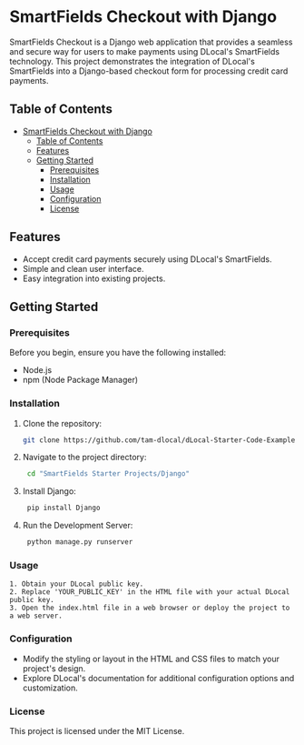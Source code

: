 # SmartFields Checkout with Django

SmartFields Checkout is a Django web application that provides a seamless and secure way for users to make payments using DLocal's SmartFields technology. This project demonstrates the integration of DLocal's SmartFields into a Django-based checkout form for processing credit card payments.

## Table of Contents

- [SmartFields Checkout with Django](#smartfields-checkout-with-django)
  - [Table of Contents](#table-of-contents)
  - [Features](#features)
  - [Getting Started](#getting-started)
    - [Prerequisites](#prerequisites)
    - [Installation](#installation)
    - [Usage](#usage)
    - [Configuration](#configuration)
    - [License](#license)

## Features

- Accept credit card payments securely using DLocal's SmartFields.
- Simple and clean user interface.
- Easy integration into existing projects.

## Getting Started

### Prerequisites

Before you begin, ensure you have the following installed:

- Node.js
- npm (Node Package Manager)

### Installation

1. Clone the repository:

   ```bash
   git clone https://github.com/tam-dlocal/dLocal-Starter-Code-Examples.git
   ```

2. Navigate to the project directory:

   ```bash
    cd "SmartFields Starter Projects/Django"
   ```

3. Install Django:

   ```bash
    pip install Django
   ```

4. Run the Development Server:

   ```bash
    python manage.py runserver
   ```

###  Usage
    1. Obtain your DLocal public key.
    2. Replace 'YOUR_PUBLIC_KEY' in the HTML file with your actual DLocal public key.
    3. Open the index.html file in a web browser or deploy the project to a web server.

###  Configuration
* Modify the styling or layout in the HTML and CSS files to match your project's design.
* Explore DLocal's documentation for additional configuration options and customization.

### License
This project is licensed under the MIT License.